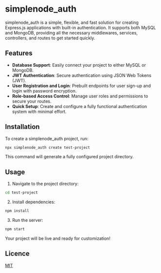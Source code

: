 # simplenode_auth

simplenode_auth is a simple, flexible, and fast solution for creating Express.js applications with built-in authentication. It supports both MySQL and MongoDB, providing all the necessary middlewares, services, controllers, and routes to get started quickly.

## Features

- **Database Support**: Easily connect your project to either MySQL or MongoDB.
- **JWT Authentication**: Secure authentication using JSON Web Tokens (JWT).
- **User Registration and Login**: Prebuilt endpoints for user sign-up and login with password encryption.
- **Role-based Access Control**: Manage user roles and permissions to secure your routes.
- **Quick Setup**: Create and configure a fully functional authentication system with minimal effort.

## Installation

To create a simplenode_auth project, run:

```bash
npx simplenode_auth create test-project 
```
This command will generate a fully configured project directory.
## Usage
1. Navigate to the project directory:
```bash
cd test-project
```
2. Install dependencies:
```bash
npm install
```
3. Run the server:
```bash
npm start
```
Your project will be live and ready for customization!
## Licence
[MIT](https://github.com/mouhamedkl/simplenode_auth/blob/main/Licence)

